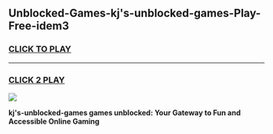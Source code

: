 
## Unblocked-Games-kj's-unblocked-games-Play-Free-idem3
<h3>
<a href="https://premium76.site?title=kj's-unblocked-games&ref=23A">CLICK TO PLAY</a></h3>
<hr>

<h3>
<a href="https://premium76.site?title=kj's-unblocked-games&ref=23A">CLICK 2 PLAY</a>
  
</h3>

<a href="https://premium76.site?title=kj's-unblocked-games&ref=23A"><img src="https://clearcache.store/games.png"></a>


**kj's-unblocked-games games unblocked: Your Gateway to Fun and Accessible Online Gaming**
